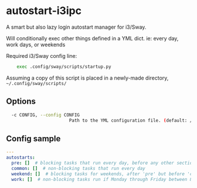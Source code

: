 # autostart-i3ipc

A smart but also lazy login autostart manager for i3/Sway.

Will conditionally exec other things defined in a YML dict.
ie: every day, work days, or weekends

Required i3/Sway config line:

```bash
    exec .config/sway/scripts/startup.py
```

Assuming a copy of this script is placed in a newly-made directory, `~/.config/sway/scripts/`

## Options

```bash
  -c CONFIG, --config CONFIG
                        Path to the YML configuration file. (default: /home/user/.config/sway/autostart.yml)
```

## Config sample

```yaml
---
autostarts:
  pre: []  # blocking tasks that run every day, before any other section. intended for backups/updates
  common: []  # non-blocking tasks that run every day
  weekend: []  # blocking tasks for weekends, after 'pre' but before 'common'
  work: []  # non-blocking tasks run if Monday through Friday between 8AM - 4PM
```
